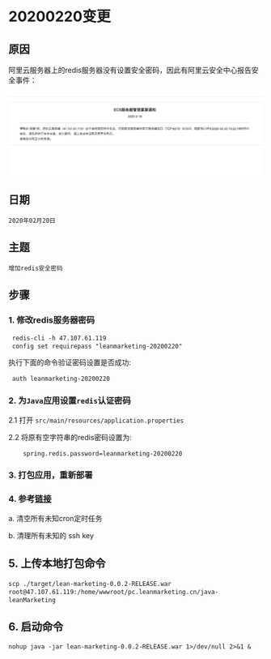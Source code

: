 # 20200220变更

## 原因

阿里云服务器上的redis服务器没有设置安全密码，因此有阿里云安全中心报告安全事件：

![TCP6379](./images/1.png)

## 日期
    2020年02月20日
   
## 主题

    增加redis安全密码
    
## 步骤

### 1. 修改redis服务器密码

     redis-cli -h 47.107.61.119
     config set requirepass "leanmarketing-20200220"
     
执行下面的命令验证密码设置是否成功:

     auth leanmarketing-20200220
     
### 2. 为`Java`应用设置`redis`认证密码

 2.1 打开 `src/main/resources/application.properties`
 
 2.2 将原有空字符串的redis密码设置为: 
 
        spring.redis.password=leanmarketing-20200220
        
### 3. 打包应用，重新部署

### 4. 参考[链接](https://learnku.com/articles/35888)

a. 清空所有未知cron定时任务

b. 清理所有未知的 ssh key

## 5. 上传本地打包命令

    scp ./target/lean-marketing-0.0.2-RELEASE.war root@47.107.61.119:/home/wwwroot/pc.leanmarketing.cn/java-leanMarketing

## 6. 启动命令

    nohup java -jar lean-marketing-0.0.2-RELEASE.war 1>/dev/null 2>&1 &
